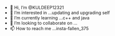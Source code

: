 - 👋 Hi, I’m @KULDEEP12321
- 👀 I’m interested in ...updating and upgrading self
- 🌱 I’m currently learning ...c++ and java
- 💞️ I’m looking to collaborate on ... 
- 📫 How to reach me ...insta-fallen_375

<!---
KULDEEP12321/KULDEEP12321 is a ✨ special ✨ repository because its `README.md` (this file) appears on your GitHub profile.
You can click the Preview link to take a look at your changes.
--->

